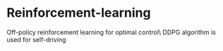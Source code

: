 # Reinforcement-learning
Off-policy reinforcement learning for optimal control\\
DDPG algorithm is used for self-driving


